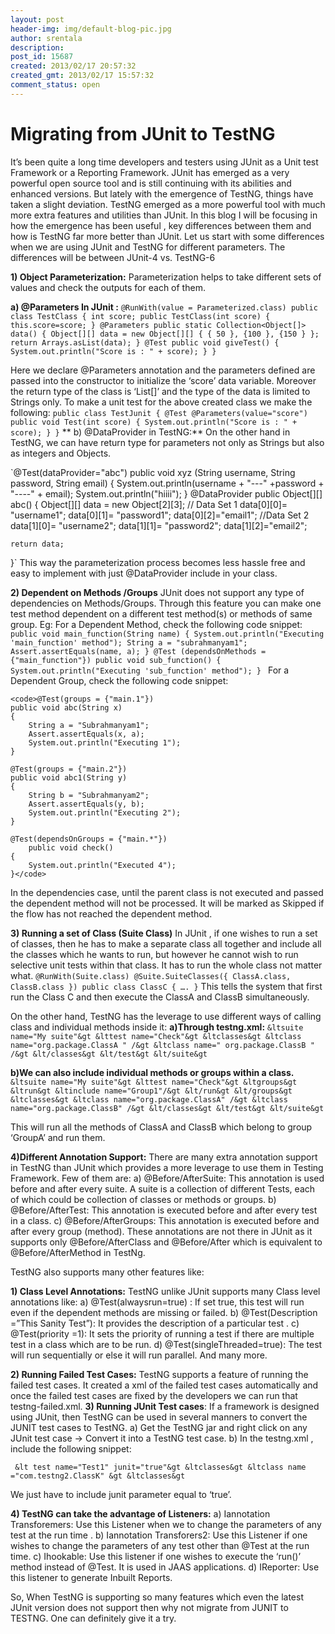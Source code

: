 ```yaml
---
layout: post
header-img: img/default-blog-pic.jpg
author: srentala
description: 
post_id: 15687
created: 2013/02/17 20:57:32
created_gmt: 2013/02/17 15:57:32
comment_status: open
---
```


# Migrating from JUnit to TestNG

It’s been quite a long time developers and testers using JUnit as a Unit test Framework or a Reporting Framework. JUnit has emerged as a very powerful open source tool and is still continuing with its abilities and enhanced versions. But lately with the emergence of TestNG, things have taken a slight deviation. TestNG emerged as a more powerful tool with much more extra features and utilities than JUnit. In this blog I will be focusing in how the emergence has been useful , key differences between them and how is TestNG far more better than JUnit. Let us start with some differences when we are using JUnit and TestNG for different parameters. The differences will be between JUnit-4 vs. TestNG-6 

**1) Object Parameterization:** Parameterization helps to take different sets of values and check the outputs for each of them. 

**a) @Parameters In JUnit :** `@RunWith(value = Parameterized.class) public class TestClass { int score; public TestClass(int score) { this.score=score; } @Parameters public static Collection<Object[]> data() { Object[][] data = new Object[][] { { 50 }, {100 }, {150 } }; return Arrays.asList(data); } @Test public void giveTest() { System.out.println("Score is : " + score); } }`

Here we declare @Parameters annotation and the parameters defined are passed into the constructor to initialize the ‘score’ data variable. Moreover the return type of the class is ‘List[]’ and the type of the data is limited to Strings only. To make a unit test for the above created class we make the following: `public class TestJunit { @Test @Parameters(value="score") public void Test(int score) { System.out.println("Score is : " + score); } }` ** b) @DataProvider in TestNG:** On the other hand in TestNG, we can have return type for parameters not only as Strings but also as integers and Objects.

`@Test(dataProvider="abc") public void xyz (String username, String password, String email) { System.out.println(username + "---" +password + "----" + email); System.out.println("hiiii"); } @DataProvider public Object[][] abc() { Object[][] data = new Object[2][3]; // Data Set 1 data[0][0]= "username1"; data[0][1]= "password1"; data[0][2]="email1"; //Data Set 2 data[1][0]= "username2"; data[1][1]= "password2"; data[1][2]="email2";
    
    
    return data;
    

}` This way the parameterization process becomes less hassle free and easy to implement with just @DataProvider include in your class.

**2) Dependent on Methods /Groups** JUnit does not support any type of dependencies on Methods/Groups. Through this feature you can make one test method dependent on a different test method(s) or methods of same group. Eg: For a Dependent Method, check the following code snippet: `public void main_function(String name) { System.out.println("Executing 'main_function' method"); String a = "subrahmanyam1"; Assert.assertEquals(name, a); } @Test (dependsOnMethods = {"main_function"}) public void sub_function() { System.out.println("Executing 'sub_function' method"); } ` For a Dependent Group, check the following code snippet:
    
    
    <code>@Test(groups = {"main.1"})
    public void abc(String x)
    {
        String a = "Subrahmanyam1";
        Assert.assertEquals(x, a);
        System.out.println("Executing 1");
    }
    
    @Test(groups = {"main.2"})
    public void abc1(String y)
    {
        String b = "Subrahmanyam2";
        Assert.assertEquals(y, b);
        System.out.println("Executing 2");
    }
    
    @Test(dependsOnGroups = {"main.*"})
        public void check()
    {
        System.out.println("Executed 4");
    }</code>
    

In the dependencies case, until the parent class is not executed and passed the dependent method will not be processed. It will be marked as Skipped if the flow has not reached the dependent method.

**3) Running a set of Class (Suite Class)** In JUnit , if one wishes to run a set of classes, then he has to make a separate class all together and include all the classes which he wants to run, but however he cannot wish to run selective unit tests within that class. It has to run the whole class not matter what. `@RunWith(Suite.class) @Suite.SuiteClasses({ ClassA.class, ClassB.class }) public class ClassC { …. }` This tells the system that first run the Class C and then execute the ClassA and ClassB simultaneously.

On the other hand, TestNG has the leverage to use different ways of calling class and individual methods inside it: **a)Through testng.xml:** `&ltsuite name="My suite"&gt &lttest name="Check"&gt &ltclasses&gt &ltclass name="org.package.ClassA " /&gt &ltclass name=" org.package.ClassB " /&gt &lt/classes&gt &lt/test&gt &lt/suite&gt`

**b)We can also include individual methods or groups within a class.** `&ltsuite name="My suite"&gt &lttest name="Check"&gt &ltgroups&gt &ltrun&gt &ltinclude name="Group1"/&gt &lt/run&gt &lt/groups&gt &ltclasses&gt &ltclass name="org.package.ClassA" /&gt &ltclass name="org.package.ClassB" /&gt &lt/classes&gt &lt/test&gt &lt/suite&gt`

This will run all the methods of ClassA and ClassB which belong to group ‘GroupA’ and run them.

**4)Different Annotation Support:** There are many extra annotation support in TestNG than JUnit which provides a more leverage to use them in Testing Framework. Few of them are: a) @Before/AfterSuite: This annotation is used before and after every suite. A suite is a collection of different Tests, each of which could be collection of classes or methods or groups. b) @Before/AfterTest: This annotation is executed before and after every test in a class. c) @Before/AfterGroups: This annotation is executed before and after every group (method). These annotations are not there in JUnit as it supports only @Before/AfterClass and @Before/After which is equivalent to @Before/AfterMethod in TestNg.

TestNG also supports many other features like:

**1) Class Level Annotations:** TestNG unlike JUnit supports many Class level annotations like: a) @Test(alwaysrun=true) : If set true, this test will run even if the dependent methods are missing or failed. b) @Test(Description =”This Sanity Test”): It provides the description of a particular test . c) @Test(priority =1): It sets the priority of running a test if there are multiple test in a class which are to be run. d) @Test(singleThreaded=true): The test will run sequentially or else it will run parallel. And many more.

**2) Running Failed Test Cases:** TestNG supports a feature of running the failed test cases. It created a xml of the failed test cases automatically and once the failed test cases are fixed by the developers we can run that testng-failed.xml. **3) Running JUnit Test cases**: If a framework is designed using JUnit, then TestNG can be used in several manners to convert the JUNIT test cases to TestNG. a) Get the TestNG jar and right click on any JUnit test case -> Convert it into a TestNG test case. b) In the testng.xml , include the following snippet:

` &lt test name="Test1" junit="true"&gt &ltclasses&gt &ltclass name ="com.testng2.ClassK" &gt &ltclasses&gt`

We just have to include junit parameter equal to ‘true’.

**4) TestNG can take the advantage of Listeners:** a) Iannotation Transforemers: Use this Listener when we to change the parameters of any test at the run time . b) Iannotation Transforers2: Use this Listener if one wishes to change the parameters of any test other than @Test at the run time. c) Ihookable: Use this listener if one wishes to execute the ‘run()’ method instead of @Test. It is used in JAAS applications. d) IReporter: Use this listener to generate Inbuilt Reports.

So, When TestNG is supporting so many features which even the latest JUnit version does not support then why not migrate from JUNIT to TESTNG. One can definitely give it a try.